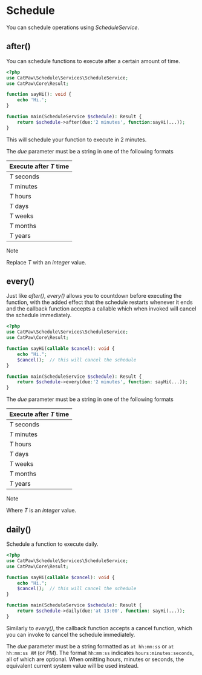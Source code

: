 # Schedule

You can schedule operations using _ScheduleService_.

## after()

You can schedule functions to execute after a certain amount of time.

```php
<?php
use CatPaw\Schedule\Services\ScheduleService;
use CatPaw\Core\Result;

function sayHi(): void {
    echo 'Hi.';
}

function main(ScheduleService $schedule): Result {
    return $schedule->after(due:'2 minutes', function:sayHi(...));
}
```
This will schedule your function to execute in 2 minutes.

The _due_ parameter must be a string in one of the following formats

| Execute after _T_ time |
|------------------------|
| _T_ seconds            |
| _T_ minutes            |
| _T_ hours              |
| _T_ days               |
| _T_ weeks              |
| _T_ months             |
| _T_ years              |

> [!NOTE]
> Replace _T_ with an _integer_ value.


## every()

Just like _after()_, _every()_ allows you to countdown before executing the function, with the added effect that the schedule restarts whenever it ends and the callback function accepts a callable which when invoked will cancel the schedule immediately.

```php
<?php
use CatPaw\Schedule\Services\ScheduleService;
use CatPaw\Core\Result;

function sayHi(callable $cancel): void {
    echo "Hi.";
    $cancel();  // this will cancel the schedule
}

function main(ScheduleService $schedule): Result {
    return $schedule->every(due:'2 minutes', function: sayHi(...));
}
```

The _due_ parameter must be a string in one of the following formats

| Execute after _T_ time |
|------------------------|
| _T_ seconds            |
| _T_ minutes            |
| _T_ hours              |
| _T_ days               |
| _T_ weeks              |
| _T_ months             |
| _T_ years              |

> [!NOTE]
> Where _T_ is an _integer_ value.



## daily()

Schedule a function to execute daily.

```php
<?php
use CatPaw\Schedule\Services\ScheduleService;
use CatPaw\Core\Result;

function sayHi(callable $cancel): void {
    echo "Hi.";
    $cancel();  // this will cancel the schedule
}

function main(ScheduleService $schedule): Result {
    return $schedule->daily(due:'at 13:00', function: sayHi(...));
}
```

Similarly to _every()_, the callback function accepts a cancel function, which you can invoke to cancel the schedule immediately.

The _due_ parameter must be a string formatted as `at hh:mm:ss` or `at hh:mm:ss AM` (or _PM_).
The format `hh:mm:ss` indicates `hours:minutes:seconds`, all of which are optional.
When omitting hours, minutes or seconds, the equivalent current system value will be used instead.
